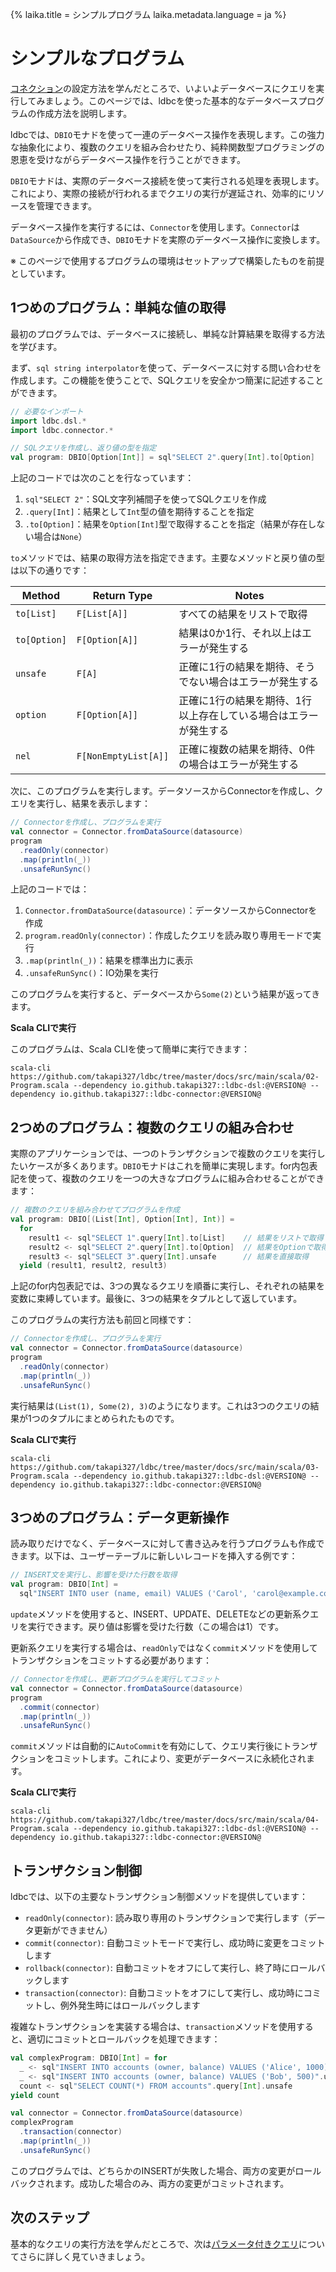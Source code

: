{%
  laika.title = シンプルプログラム
  laika.metadata.language = ja
%}

# シンプルなプログラム

[コネクション](/ja/tutorial/Connection.md)の設定方法を学んだところで、いよいよデータベースにクエリを実行してみましょう。このページでは、ldbcを使った基本的なデータベースプログラムの作成方法を説明します。

ldbcでは、`DBIO`モナドを使って一連のデータベース操作を表現します。この強力な抽象化により、複数のクエリを組み合わせたり、純粋関数型プログラミングの恩恵を受けながらデータベース操作を行うことができます。

`DBIO`モナドは、実際のデータベース接続を使って実行される処理を表現します。これにより、実際の接続が行われるまでクエリの実行が遅延され、効率的にリソースを管理できます。

データベース操作を実行するには、`Connector`を使用します。`Connector`は`DataSource`から作成でき、`DBIO`モナドを実際のデータベース操作に変換します。

※ このページで使用するプログラムの環境はセットアップで構築したものを前提としています。

## 1つめのプログラム：単純な値の取得

最初のプログラムでは、データベースに接続し、単純な計算結果を取得する方法を学びます。

まず、`sql string interpolator`を使って、データベースに対する問い合わせを作成します。この機能を使うことで、SQLクエリを安全かつ簡潔に記述することができます。

```scala 3
// 必要なインポート
import ldbc.dsl.*
import ldbc.connector.*

// SQLクエリを作成し、返り値の型を指定
val program: DBIO[Option[Int]] = sql"SELECT 2".query[Int].to[Option]
```

上記のコードでは次のことを行なっています：

1. `sql"SELECT 2"`：SQL文字列補間子を使ってSQLクエリを作成
2. `.query[Int]`：結果として`Int`型の値を期待することを指定
3. `.to[Option]`：結果を`Option[Int]`型で取得することを指定（結果が存在しない場合は`None`）

`to`メソッドでは、結果の取得方法を指定できます。主要なメソッドと戻り値の型は以下の通りです：

| Method       | Return Type          | Notes                             |
|--------------|----------------------|-----------------------------------|
| `to[List]`   | `F[List[A]]`         | すべての結果をリストで取得                     |
| `to[Option]` | `F[Option[A]]`       | 結果は0か1行、それ以上はエラーが発生する             |
| `unsafe`     | `F[A]`               | 正確に1行の結果を期待、そうでない場合はエラーが発生する      |
| `option`     | `F[Option[A]]`       | 正確に1行の結果を期待、1行以上存在している場合はエラーが発生する |
| `nel`        | `F[NonEmptyList[A]]` | 正確に複数の結果を期待、0件の場合はエラーが発生する        |

次に、このプログラムを実行します。データソースからConnectorを作成し、クエリを実行し、結果を表示します：

```scala 3
// Connectorを作成し、プログラムを実行
val connector = Connector.fromDataSource(datasource)
program
  .readOnly(connector)
  .map(println(_))
  .unsafeRunSync()
```

上記のコードでは：

1. `Connector.fromDataSource(datasource)`：データソースからConnectorを作成
2. `program.readOnly(connector)`：作成したクエリを読み取り専用モードで実行
3. `.map(println(_))`：結果を標準出力に表示
4. `.unsafeRunSync()`：IO効果を実行

このプログラムを実行すると、データベースから`Some(2)`という結果が返ってきます。

**Scala CLIで実行**

このプログラムは、Scala CLIを使って簡単に実行できます：

```shell
scala-cli https://github.com/takapi327/ldbc/tree/master/docs/src/main/scala/02-Program.scala --dependency io.github.takapi327::ldbc-dsl:@VERSION@ --dependency io.github.takapi327::ldbc-connector:@VERSION@
```

## 2つめのプログラム：複数のクエリの組み合わせ

実際のアプリケーションでは、一つのトランザクションで複数のクエリを実行したいケースが多くあります。`DBIO`モナドはこれを簡単に実現します。for内包表記を使って、複数のクエリを一つの大きなプログラムに組み合わせることができます：

```scala 3
// 複数のクエリを組み合わせてプログラムを作成
val program: DBIO[(List[Int], Option[Int], Int)] =
  for
    result1 <- sql"SELECT 1".query[Int].to[List]    // 結果をリストで取得
    result2 <- sql"SELECT 2".query[Int].to[Option]  // 結果をOptionで取得
    result3 <- sql"SELECT 3".query[Int].unsafe      // 結果を直接取得
  yield (result1, result2, result3)
```

上記のfor内包表記では、3つの異なるクエリを順番に実行し、それぞれの結果を変数に束縛しています。最後に、3つの結果をタプルとして返しています。

このプログラムの実行方法も前回と同様です：

```scala 3
// Connectorを作成し、プログラムを実行
val connector = Connector.fromDataSource(datasource)
program
  .readOnly(connector)
  .map(println(_))
  .unsafeRunSync()
```

実行結果は`(List(1), Some(2), 3)`のようになります。これは3つのクエリの結果が1つのタプルにまとめられたものです。

**Scala CLIで実行**

```shell
scala-cli https://github.com/takapi327/ldbc/tree/master/docs/src/main/scala/03-Program.scala --dependency io.github.takapi327::ldbc-dsl:@VERSION@ --dependency io.github.takapi327::ldbc-connector:@VERSION@
```

## 3つめのプログラム：データ更新操作

読み取りだけでなく、データベースに対して書き込みを行うプログラムも作成できます。以下は、ユーザーテーブルに新しいレコードを挿入する例です：

```scala 3
// INSERT文を実行し、影響を受けた行数を取得
val program: DBIO[Int] =
  sql"INSERT INTO user (name, email) VALUES ('Carol', 'carol@example.com')".update
```

`update`メソッドを使用すると、INSERT、UPDATE、DELETEなどの更新系クエリを実行できます。戻り値は影響を受けた行数（この場合は1）です。

更新系クエリを実行する場合は、`readOnly`ではなく`commit`メソッドを使用してトランザクションをコミットする必要があります：

```scala 3
// Connectorを作成し、更新プログラムを実行してコミット
val connector = Connector.fromDataSource(datasource)
program
  .commit(connector)
  .map(println(_))
  .unsafeRunSync()
```

`commit`メソッドは自動的に`AutoCommit`を有効にして、クエリ実行後にトランザクションをコミットします。これにより、変更がデータベースに永続化されます。

**Scala CLIで実行**

```shell
scala-cli https://github.com/takapi327/ldbc/tree/master/docs/src/main/scala/04-Program.scala --dependency io.github.takapi327::ldbc-dsl:@VERSION@ --dependency io.github.takapi327::ldbc-connector:@VERSION@
```

## トランザクション制御

ldbcでは、以下の主要なトランザクション制御メソッドを提供しています：

- `readOnly(connector)`: 読み取り専用のトランザクションで実行します（データ更新ができません）
- `commit(connector)`: 自動コミットモードで実行し、成功時に変更をコミットします
- `rollback(connector)`: 自動コミットをオフにして実行し、終了時にロールバックします
- `transaction(connector)`: 自動コミットをオフにして実行し、成功時にコミットし、例外発生時にはロールバックします

複雑なトランザクションを実装する場合は、`transaction`メソッドを使用すると、適切にコミットとロールバックを処理できます：

```scala 3
val complexProgram: DBIO[Int] = for
  _ <- sql"INSERT INTO accounts (owner, balance) VALUES ('Alice', 1000)".update
  _ <- sql"INSERT INTO accounts (owner, balance) VALUES ('Bob', 500)".update
  count <- sql"SELECT COUNT(*) FROM accounts".query[Int].unsafe
yield count

val connector = Connector.fromDataSource(datasource)
complexProgram
  .transaction(connector)
  .map(println(_))
  .unsafeRunSync()
```

このプログラムでは、どちらかのINSERTが失敗した場合、両方の変更がロールバックされます。成功した場合のみ、両方の変更がコミットされます。

## 次のステップ

基本的なクエリの実行方法を学んだところで、次は[パラメータ付きクエリ](/ja/tutorial/Parameterized-Queries.md)についてさらに詳しく見ていきましょう。

